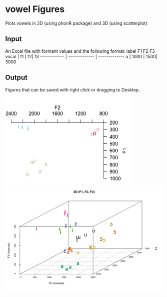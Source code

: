 # vowel Figures
 Plots vowels in 2D (using phonR package) and 3D (using scatterplot)
 
## Input
 An Excel file  with formant values and the following format:
  label F1 F2 F3
vocal | f1 | f2| f3
------------ | ------------- | -------------
a | 1000 | 1500| 3000
 
## Output
Figures that can be saved with right click or dragging to Desktop.
![image](2D.png)
![image](3D.png)